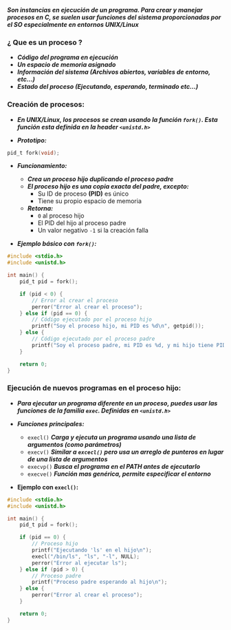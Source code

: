 ***Son instancias en ejecución de un programa. Para crear y manejar procesos en C, se suelen usar funciones del sistema proporcionadas por el SO especialmente en entornos UNIX/Linux***

### ¿ Que es un proceso ?

- ***Código del programa en ejecución***
- ***Un espacio de memoria asignado***
- ***Información del sistema (Archivos abiertos, variables de entorno, etc...)***
- ***Estado del proceso (Ejecutando, esperando, terminado etc...)***

### Creación de procesos:

- ***En UNIX/Linux, los procesos se crean usando la función `fork()`. Esta función esta definida en la header `<unistd.h>`***

- ***Prototipo:***
```c
pid_t fork(void);
```

- ***Funcionamiento:***
	- ***Crea un proceso hijo duplicando el proceso padre***
	- ***El proceso hijo es una copia exacta del padre, excepto:***
		- Su ID de proceso **(PID)** es único
		- Tiene su propio espacio de memoria
	- ***Retorna:***
		- `0` al proceso hijo
		- El PID del hijo al proceso padre
		- Un valor negativo `-1` si la creación falla

- ***Ejemplo básico con `fork()`:***

```c
#include <stdio.h>
#include <unistd.h>

int main() {
    pid_t pid = fork();

    if (pid < 0) {
        // Error al crear el proceso
        perror("Error al crear el proceso");
    } else if (pid == 0) {
        // Código ejecutado por el proceso hijo
        printf("Soy el proceso hijo, mi PID es %d\n", getpid());
    } else {
        // Código ejecutado por el proceso padre
        printf("Soy el proceso padre, mi PID es %d, y mi hijo tiene PID %d\n", getpid(), pid);
    }

    return 0;
}
```

### Ejecución de nuevos programas en el proceso hijo:

- ***Para ejecutar un programa diferente en un proceso, puedes usar las funciones de la familia `exec`. Definidas en `<unistd.h>`***
- ***Funciones principales:***
	- `execl()` ***Carga y ejecuta un programa usando una lista de argumentos (como parámetros)***
	- `execv()` ***Similar a `excecl()` pero usa un arreglo de punteros en lugar de una lista de argumentos***
	- `execvp()` ***Busca el programa en el PATH antes de ejecutarlo***
	- `execve()` ***Función mas genérica, permite especificar el entorno***

- **Ejemplo con `execl()`:**

```c
#include <stdio.h>
#include <unistd.h>

int main() {
    pid_t pid = fork();

    if (pid == 0) {
        // Proceso hijo
        printf("Ejecutando 'ls' en el hijo\n");
        execl("/bin/ls", "ls", "-l", NULL);
        perror("Error al ejecutar ls");
    } else if (pid > 0) {
        // Proceso padre
        printf("Proceso padre esperando al hijo\n");
    } else {
        perror("Error al crear el proceso");
    }

    return 0;
}
```
